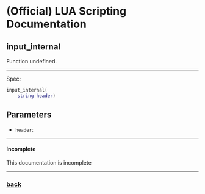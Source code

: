 
# (Official) LUA Scripting Documentation

## input_internal

Function undefined.

___

Spec:

```lua
input_internal(
	string header)
```

## Parameters

- `header`: 

___

#### Incomplete

This documentation is incomplete

___

### [back](../other)
